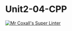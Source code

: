 # Unit2-04-CPP
[![Mr Coxall's Super Linter](https://github.com/ICS3U-C-Programming-ShemIrekpita/Unit2-04-CPP/workflows/Mr%20Coxall's%20Super%20Linter/badge.svg)](https://github.com/ICS3U-C-Programming-ShemIrekpita/Unit2-04-CPP/actions/)
